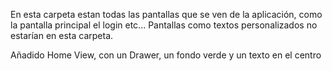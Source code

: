 En esta carpeta estan todas las pantallas que se ven de la aplicación, 
como la pantalla principal el login etc...
Pantallas como textos personalizados no estarían en esta carpeta.


Añadido Home View, con un Drawer, un fondo verde y un texto en el centro